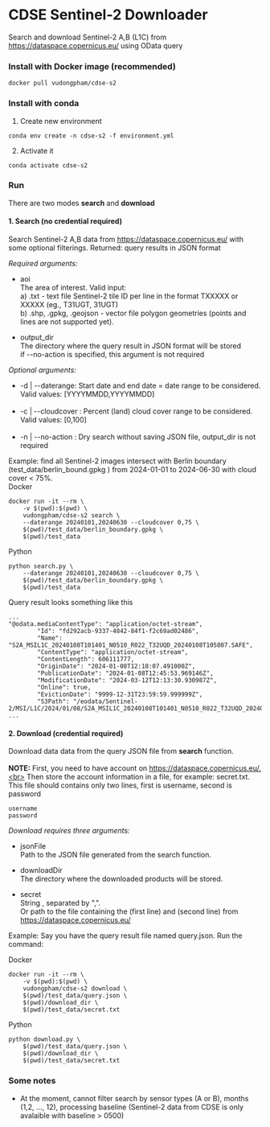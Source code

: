 # CDSE Sentinel-2 Downloader

Search and download Sentinel-2 A,B (L1C) from https://dataspace.copernicus.eu/ using OData query

### Install with Docker image (recommended)
```
docker pull vudongpham/cdse-s2
```

### Install with conda 
1. Create new environment
```
conda env create -n cdse-s2 -f environment.yml
```
2. Activate it
```
conda activate cdse-s2
```

### Run
There are two modes <b>search</b> and <b>download</b>
#### 1. Search (no credential required)
Search Sentinel-2 A,B data from  https://dataspace.copernicus.eu/ with some optional filterings. Returned: query results in JSON format

<i>Required arguments:</i>
- aoi\
  The area of interest. Valid input:\
  a) .txt - text file Sentinel-2 tile ID per line in the format TXXXXX or XXXXX (eg., T31UGT, 31UGT) \
  b) .shp, .gpkg, .geojson - vector file polygon geometries (points and lines are not supported yet).
  
- output_dir\
  The directory where the query result in JSON format will be stored \
  if --no-action is specified, this argument is not required

<i>Optional arguments:</i>
- -d | --daterange: Start date and end date = date range to be considered. Valid values: [YYYYMMDD,YYYYMMDD] <br><br>
- -c | --cloudcover :  Percent (land) cloud cover range to be considered. Valid values: [0,100] <br><br>
- -n | --no-action :  Dry search without saving JSON file, output_dir is not required 


Example: find all Sentinel-2 images intersect with Berlin boundary (test_data/berlin_bound.gpkg ) from 2024-01-01 to 2024-06-30 with cloud cover < 75%. \
Docker
```
docker run -it --rm \
    -v $(pwd):$(pwd) \
    vudongpham/cdse-s2 search \
    --daterange 20240101,20240630 --cloudcover 0,75 \
    $(pwd)/test_data/berlin_boundary.gpkg \
    $(pwd)/test_data
```

Python
```
python search.py \
    --daterange 20240101,20240630 --cloudcover 0,75 \
    $(pwd)/test_data/berlin_boundary.gpkg \
    $(pwd)/test_data
```

Query result looks something like this
```
...
"@odata.mediaContentType": "application/octet-stream",
        "Id": "fd292acb-9337-4842-84f1-f2c69ad02486",
        "Name": "S2A_MSIL1C_20240108T101401_N0510_R022_T32UQD_20240108T105807.SAFE",
        "ContentType": "application/octet-stream",
        "ContentLength": 606111777,
        "OriginDate": "2024-01-08T12:18:07.491000Z",
        "PublicationDate": "2024-01-08T12:45:53.969146Z",
        "ModificationDate": "2024-03-12T12:13:30.930987Z",
        "Online": true,
        "EvictionDate": "9999-12-31T23:59:59.999999Z",
        "S3Path": "/eodata/Sentinel-2/MSI/L1C/2024/01/08/S2A_MSIL1C_20240108T101401_N0510_R022_T32UQD_20240108T105807.SAFE",
...
```


#### 2. Download (credential required)
Download data data from the query JSON file from <b>search</b> function. <br><br>
<b>NOTE:</b> First, you need to have account on https://dataspace.copernicus.eu/.<br>
Then store the account information in a file, for example: secret.txt. This file should contains only two lines, first is username, second is password
```
username
password
```

<i>Download requires three arguments:</i>
- jsonFile\
  Path to the JSON file generated from the search function.
  
- downloadDir\
  The directory where the downloaded products will be stored.

- secret\
  String <username>,<password> separated by ",".\
  Or path to the file containing the <username> (first line) and <password> (second line) from https://dataspace.copernicus.eu/


Example: Say you have the query result file named query.json. Run the command:

Docker
```
docker run -it --rm \
    -v $(pwd):$(pwd) \
    vudongpham/cdse-s2 download \
    $(pwd)/test_data/query.json \
    $(pwd)/download_dir \
    $(pwd)/test_data/secret.txt
```

Python
```
python download.py \
    $(pwd)/test_data/query.json \
    $(pwd)/download_dir \
    $(pwd)/test_data/secret.txt
```

### Some notes
- At the moment, cannot filter search by sensor types (A or B), months (1,2, ..., 12), processing baseline (Sentinel-2 data from CDSE is only avalaible with baseline > 0500)
